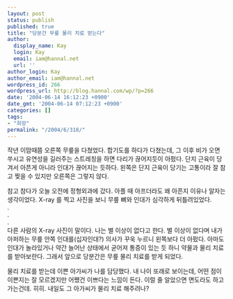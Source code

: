 ```yaml
---
layout: post
status: publish
published: true
title: "당분간 무릎 물리 치료 받는다"
author:
  display_name: Kay
  login: Kay
  email: iam@hannal.net
  url: ''
author_login: Kay
author_email: iam@hannal.net
wordpress_id: 266
wordpress_url: http://blog.hannal.com/wp/?p=266
date: '2004-06-14 16:12:23 +0900'
date_gmt: '2004-06-14 07:12:23 +0900'
categories: []
tags:
- "희망"
permalink: "/2004/6/318/"
---
```

<p>작년 이맘때쯤 오른쪽 무릎을 다쳤었다. 합기도를 하다가 다쳤는데, 그 이후 비가 오면 쑤시고 유연성을 길러주는 스트레칭을 하면 다리가 끊어지듯이 아펐다. 단지 근육이 당겨서 아픈게 아니라 인대가 끊어지는 듯하다. 왼쪽은 단지 근육이 당기는 고통이라 잘 참고 찢을 수 있지만 오른쪽은 그렇지 않다.</p>
<p>참고 참다가 오늘 오전에 정형외과에 갔다. 아플 때 아프더라도 왜 아픈지 이유나 알자는 생각이었다. X-ray 를 찍고 사진을 보니 무릎 뼈와 인대가 심각하게 뒤틀려있었다.<br />
.<br />
.<br />
.<br />
다른 사람의 X-ray 사진이 말이다. 나는 별 이상이 없다고 한다. 별 이상이 없다며 내가 아퍼하는 무릎 안쪽 인대를(십자인대?) 의사가 꾸욱 누르니 왼쪽보다 더 아펐다. 아마도 인대가 놀라있거나 약간 늘어난 상태에서 굳어져 통증이 있는 듯 하니 약물과 물리 치료를 받아보란다. 그래서 앞으로 당분간은 무릎 물리 치료를 받게 되었다.</p>
<p>물리 치료를 받는데 이쁜 아가씨가 나를 담당했다. 내 나이 또래로 보이는데, 어떤 점이 이쁜지는 잘 모르겠지만 어쨌건 이쁘다는 느낌이 든다. 이럴 줄 알았으면 면도라도 하고 가는건데. 히히. 내일도 그 아가씨가 물리 치료 해주려나?</p>
